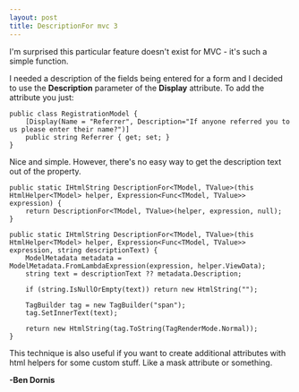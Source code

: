 ```yaml
---
layout: post
title: DescriptionFor mvc 3
---
```


I'm surprised this particular feature doesn't exist for MVC - it's such a simple function.

I needed a description of the fields being entered for a form and I decided to use the <strong>Description</strong> parameter of the <strong>Display</strong> attribute. To add the attribute you just:

    public class RegistrationModel {
        [Display(Name = "Referrer", Description="If anyone referred you to us please enter their name?")]
        public string Referrer { get; set; }
    }

Nice and simple. However, there's no easy way to get the description text out of the property. 

    public static IHtmlString DescriptionFor<TModel, TValue>(this HtmlHelper<TModel> helper, Expression<Func<TModel, TValue>> expression) {
        return DescriptionFor<TModel, TValue>(helper, expression, null);
    }

    public static IHtmlString DescriptionFor<TModel, TValue>(this HtmlHelper<TModel> helper, Expression<Func<TModel, TValue>> expression, string descriptionText) {
        ModelMetadata metadata = ModelMetadata.FromLambdaExpression(expression, helper.ViewData);
        string text = descriptionText ?? metadata.Description;

        if (string.IsNullOrEmpty(text)) return new HtmlString("");

        TagBuilder tag = new TagBuilder("span");
        tag.SetInnerText(text);

        return new HtmlString(tag.ToString(TagRenderMode.Normal));
    }

This technique is also useful if you want to create additional attributes with html helpers for some custom stuff. Like a mask attribute or something.

<strong>-Ben Dornis</strong>